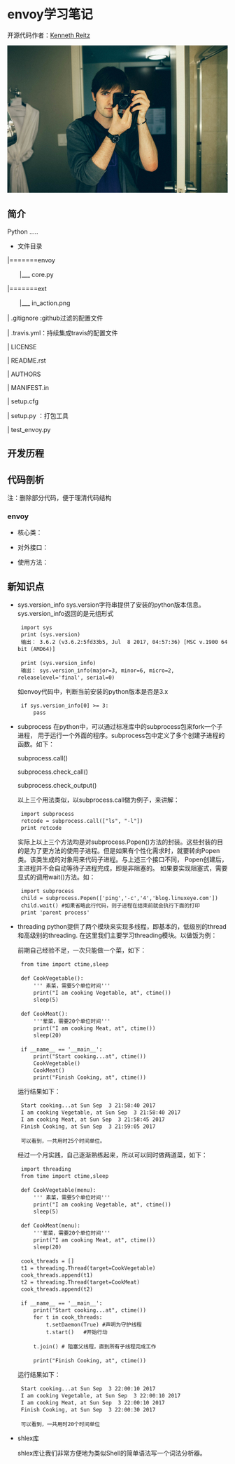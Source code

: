 # envoy学习笔记

开源代码作者：[Kenneth Reitz](https://www.kennethreitz.org/)

![](../image/kennethreitz.jpg)





## 简介
Python .....

* 文件目录

|=======envoy

&emsp;　|___ core.py

|=======ext

&emsp;　|___ in_action.png


| .gitignore :github过滤的配置文件

| .travis.yml：持续集成travis的配置文件

| LICENSE

| README.rst

| AUTHORS

| MANIFEST.in

| setup.cfg

| setup.py ：打包工具

| test_envoy.py


## 开发历程



## 代码剖析
注：删除部分代码，便于理清代码结构

### envoy
* 核心类：


* 对外接口：


* 使用方法：

    

## 新知识点
 * sys.version_info
    sys.version字符串提供了安装的python版本信息。sys.version_info返回的是元组形式

        import sys
        print (sys.version)
        输出： 3.6.2 (v3.6.2:5fd33b5, Jul  8 2017, 04:57:36) [MSC v.1900 64 bit (AMD64)]
        
        print (sys.version_info)
        输出： sys.version_info(major=3, minor=6, micro=2, releaselevel='final', serial=0)

    如envoy代码中，判断当前安装的python版本是否是3.x

        if sys.version_info[0] >= 3:
            pass


 * subprocess
    在python中，可以通过标准库中的subprocess包来fork一个子进程， 用于运行一个外面的程序。subprocess包中定义了多个创建子进程的函数。如下：

    subprocess.call()
    
    subprocess.check_call()

    subprocess.check_output()

    以上三个用法类似，以subprocess.call做为例子，来讲解：

        import subprocess
        retcode = subprocess.call(["ls", "-l"])
        print retcode

    实际上以上三个方法均是对subprocess.Popen()方法的封装。这些封装的目的是为了更方法的使用子进程。但是如果有个性化需求时，就要转向Popen类。该类生成的对象用来代码子进程。与上述三个接口不同， Popen创建后，主进程并不会自动等待子进程完成，即是非阻塞的。 如果要实现阻塞式，需要显式的调用wait()方法。如：

        import subprocess
        child = subprocess.Popen(['ping','-c','4','blog.linuxeye.com'])
        child.wait() #如果省略此行代码，则子进程在结束前就会执行下面的打印
        print 'parent process'

 * threading
    python提供了两个模块来实现多线程，即基本的，低级别的thread和高级别的threading. 在这里我们主要学习threading模块。以做饭为例：

    前期自己经验不足，一次只能做一个菜，如下：

        from time import ctime,sleep

        def CookVegetable():
            ''' 素菜，需要5个单位时间'''
            print("I am cooking Vegetable, at", ctime())
            sleep(5)

        def CookMeat():
            '''荤菜，需要20个单位时间'''
            print("I am cooking Meat, at", ctime())
            sleep(20)

        if __name__ == '__main__':
            print("Start cooking...at", ctime())
            CookVegetable()
            CookMeat()
            print("Finish Cooking, at", ctime())

    运行结果如下：

        Start cooking...at Sun Sep  3 21:58:40 2017
        I am cooking Vegetable, at Sun Sep  3 21:58:40 2017
        I am cooking Meat, at Sun Sep  3 21:58:45 2017
        Finish Cooking, at Sun Sep  3 21:59:05 2017

        可以看到，一共用时25个时间单位。

    经过一个月实践，自己逐渐熟练起来，所以可以同时做两道菜，如下：

        import threading
        from time import ctime,sleep

        def CookVegetable(menu):
            ''' 素菜，需要5个单位时间'''
            print("I am cooking Vegetable, at", ctime())
            sleep(5)

        def CookMeat(menu):
            '''荤菜，需要20个单位时间'''
            print("I am cooking Meat, at", ctime())
            sleep(20)

        cook_threads = []
        t1 = threading.Thread(target=CookVegetable)
        cook_threads.append(t1)
        t2 = threading.Thread(target=CookMeat)
        cook_threads.append(t2)

        if __name__ == '__main__':
            print("Start cooking...at", ctime())
            for t in cook_threads:
                t.setDaemon(True) #声明为守护线程
                t.start()   #开始行动
            
            t.join() # 阻塞父线程，直到所有子线程完成工作

            print("Finish Cooking, at", ctime())
    运行结果如下：

        Start cooking...at Sun Sep  3 22:00:10 2017
        I am cooking Vegetable, at Sun Sep  3 22:00:10 2017
        I am cooking Meat, at Sun Sep  3 22:00:10 2017
        Finish Cooking, at Sun Sep  3 22:00:30 2017
        
        可以看到，一共用时20个时间单位

    
 * shlex库
    
    shlex库让我们非常方便地为类似Shell的简单语法写一个词法分析器。